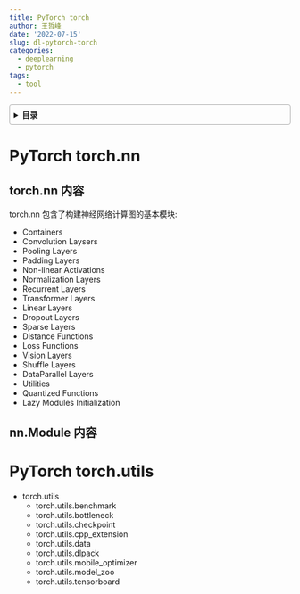 ```yaml
---
title: PyTorch torch
author: 王哲峰
date: '2022-07-15'
slug: dl-pytorch-torch
categories:
  - deeplearning
  - pytorch
tags:
  - tool
---
```


<style>
details {
    border: 1px solid #aaa;
    border-radius: 4px;
    padding: .5em .5em 0;
}

summary {
    font-weight: bold;
    margin: -.5em -.5em 0;
    padding: .5em;
}

details[open] {
    padding: .5em;
}

details[open] summary {
    border-bottom: 1px solid #aaa;
    margin-bottom: .5em;
}
</style>

<details><summary>目录</summary><p>

- [PyTorch torch.nn](#pytorch-torchnn)
  - [torch.nn 内容](#torchnn-内容)
  - [nn.Module 内容](#nnmodule-内容)
- [PyTorch torch.utils](#pytorch-torchutils)
</p></details><p></p>

# PyTorch torch.nn

## torch.nn 内容

torch.nn 包含了构建神经网络计算图的基本模块:

* Containers
* Convolution Laysers
* Pooling Layers
* Padding Layers
* Non-linear Activations
* Normalization Layers
* Recurrent Layers
* Transformer Layers
* Linear Layers
* Dropout Layers
* Sparse Layers
* Distance Functions
* Loss Functions
* Vision Layers
* Shuffle Layers
* DataParallel Layers
* Utilities
* Quantized Functions
* Lazy Modules Initialization

## nn.Module 内容

# PyTorch torch.utils

* torch.utils
    - torch.utils.benchmark
    - torch.utils.bottleneck
    - torch.utils.checkpoint
    - torch.utils.cpp_extension
    - torch.utils.data
    - torch.utils.dlpack
    - torch.utils.mobile_optimizer
    - torch.utils.model_zoo
    - torch.utils.tensorboard
